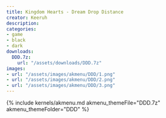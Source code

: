 ```yaml
---
title: Kingdom Hearts - Dream Drop Distance
creator: Keeruh
description: 
categories:
- game
- black
- dark
downloads:
  DDD.7z:
    url: "/assets/downloads/DDD.7z"
images:
- url: "/assets/images/akmenu/DDD/1.png"
- url: "/assets/images/akmenu/DDD/2.png"
- url: "/assets/images/akmenu/DDD/3.png"
---
```


{% include kernels/akmenu.md akmenu_themeFile="DDD.7z" akmenu_themeFolder="DDD" %}
